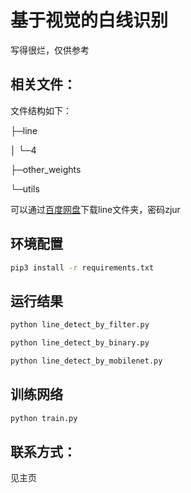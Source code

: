 # 基于视觉的白线识别

写得很烂，仅供参考

## 相关文件：

文件结构如下：

├─line

│  └─4

├─other_weights

└─utils


可以通过[百度网盘](https://pan.baidu.com/s/1f29Vw--blKuaV_zmUPTFrg?pwd=zjur)下载line文件夹，密码zjur

## 环境配置

```bash
pip3 install -r requirements.txt
```

## 运行结果

```bash
python line_detect_by_filter.py

python line_detect_by_binary.py

python line_detect_by_mobilenet.py
```



## 训练网络

```bash
python train.py
```

## 联系方式：

见主页
